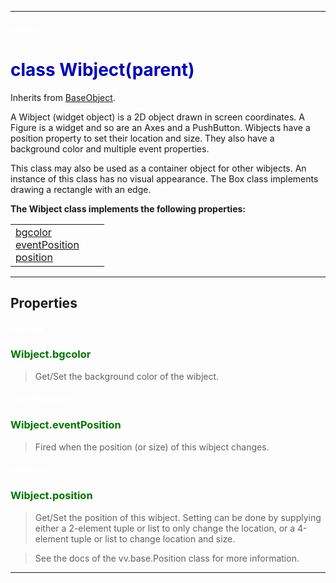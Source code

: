 
---

#### <font color='#FFF'>wibject</font> ####
# <font color='#00B'>class Wibject(parent)</font> #

Inherits from [BaseObject](cls_BaseObject.md).

A Wibject (widget object) is a 2D object drawn in  screen coordinates. A Figure is a widget and so are an Axes and a  PushButton. Wibjects have a position property to set their location and size. They also have a background color and multiple event properties.

This class may also be used as a container object for other wibjects.  An instance of this class has no visual appearance. The Box class  implements drawing a rectangle with an edge.





**The Wibject class implements the following properties:**<br /><table cellpadding='10px'><tr>
<td valign='top'>
<a href='#bgcolor.md'>bgcolor</a><br /><a href='#eventPosition.md'>eventPosition</a><br /><a href='#position.md'>position</a><br /></td>
<td valign='top'>
</td>
<td valign='top'>
</td>
</tr></table>



---


## Properties ##

#### <font color='#FFF'>bgcolor</font> ####
### <font color='#070'>Wibject.bgcolor</font> ###

> Get/Set the background color of the wibject.


#### <font color='#FFF'>eventPosition</font> ####
### <font color='#070'>Wibject.eventPosition</font> ###

> Fired when the position (or size) of this wibject changes.


#### <font color='#FFF'>position</font> ####
### <font color='#070'>Wibject.position</font> ###

> Get/Set the position of this wibject. Setting can be done by supplying either a 2-element tuple or list to only change the location, or a 4-element tuple or list to change location and size.

> See the docs of the vv.base.Position class for more information.



---

